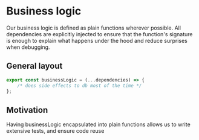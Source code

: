 # Business logic

Our business logic is defined as plain functions wherever possible. All
dependencies are explicitly injected to ensure that the function's signature is
enough to explain what happens under the hood and reduce surprises when
debugging.

## General layout

```js
export const businessLogic = (...dependencies) => {
	/* does side effects to db most of the time */
};
```

## Motivation

Having businessLogic encapsulated into plain functions allows us to write
extensive tests, and ensure code reuse
